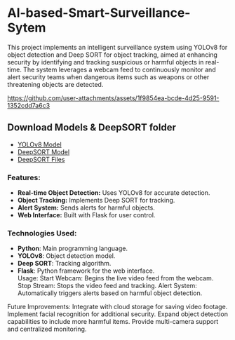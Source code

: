 # AI-based-Smart-Surveillance-Sytem
This project implements an intelligent surveillance system using YOLOv8 for object detection and Deep SORT for object tracking, aimed at enhancing security by identifying and tracking suspicious or harmful objects in real-time. The system leverages a webcam feed to continuously monitor and alert security teams when dangerous items such as weapons or other threatening objects are detected.

https://github.com/user-attachments/assets/1f9854ea-bcde-4d25-9591-1352cdd7a6c3

## Download Models & DeepSORT folder

- [YOLOv8 Model](https://drive.google.com/file/d/1blTgoGuVcJmmfhWlYgvEq5uGePmTZ3dH/view?usp=sharing)
- [DeepSORT Model](https://drive.google.com/file/d/1IPC-ppaLETfAYh7k8HDMs50PUPtCFi_y/view?usp=sharing)
- [DeepSORT Files](https://drive.google.com/drive/folders/17-Ak9zUE1cK0oZI-r7_JHK4B60GdlLu9?usp=sharing)


### Features:

- **Real-time Object Detection:** Uses YOLOv8 for accurate detection.  
- **Object Tracking:** Implements Deep SORT for tracking.  
- **Alert System:** Sends alerts for harmful objects.  
- **Web Interface:** Built with Flask for user control.  

### Technologies Used:

- **Python**: Main programming language.  
- **YOLOv8**: Object detection model.  
- **Deep SORT**: Tracking algorithm.  
- **Flask**: Python framework for the web interface.  
Usage:
Start Webcam: Begins the live video feed from the webcam.
Stop Stream: Stops the video feed and tracking.
Alert System: Automatically triggers alerts based on harmful object detection.

Future Improvements:
Integrate with cloud storage for saving video footage.
Implement facial recognition for additional security.
Expand object detection capabilities to include more harmful items.
Provide multi-camera support and centralized monitoring.
